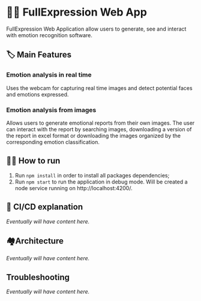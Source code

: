 # 🧑‍🦰 FullExpression Web App

FullExpression Web Application allow users to generate, see and interact with emotion recognition software.

## 🏷️ Main Features

### Emotion analysis in real time

Uses the webcam for capturing real time images and detect potential faces and emotions expressed.

### Emotion analysis from images

Allows users to generate emotional reports from their own images. The user can interact with the report by searching images, downloading a version of the report in excel format or downloading the images organized by the corresponding emotion classification.

## 🏃‍♂️ How to run

1. Run `npm install` in order to install all packages dependencies;
2. Run `npm start` to run the application in debug mode. Will be created a node service running on http://localhost:4200/.

## 🚋 CI/CD explanation

*Eventually will have content here.*

## 🏘️Architecture

*Eventually will have content here.*

## Troubleshooting

*Eventually will have content here.*
